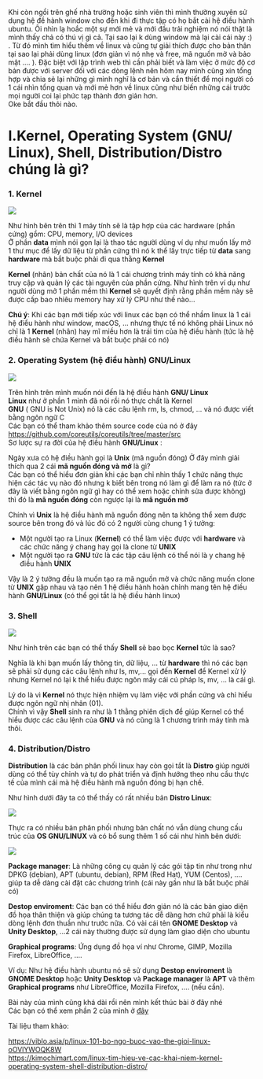 Khi còn ngồi trên ghế nhà trường hoặc sinh viên thì mình thường xuyên sử dụng hệ đề hành window cho đến khi đi thực tập có họ bắt cài hệ điều hành ubuntu. Ôi nhìn lạ hoắc một sự mới mẻ và mới đầu trải nghiệm nó nói thật là mình thấy chả có thú vị gì cả. Tại sao lại k dùng window mà lại cài cái này :) . Từ đó mình tìm hiểu thêm về linux và cũng tự giải thích được cho bản thân tại sao lại phải dùng linux (đơn giản vì nó nhẹ và free, mã nguồn mở và bảo mật .... ). Đặc biệt với lập trình web thì cần phải biết và làm việc ở mức độ cơ bản được với server đối với các dòng lệnh nên hôm nay mình cũng xin tổng hợp và chia sẻ lại những gì mình nghĩ là cơ bản và cần thiết để mọi người có 1 cái nhìn tổng quan và  mới mẻ hơn về linux cũng như biến những cái trước mọi người coi lại phức tạp thành đơn giản hơn. <br>
Oke bắt đầu thôi nào.
# I.Kernel, Operating System (GNU/ Linux), Shell, Distribution/Distro chúng là gì? 
### 1. Kernel


![](https://images.viblo.asia/02831a57-8125-4cfa-bdcc-5c205a2ba127.PNG)

Như hình bên trên thì 1 máy tính sẽ là tập hợp của các hardware (phần cứng) gồm: CPU, memory, I/O devices <br>
Ở phần **data** mình nói gọn lại là thao tác người dùng ví dụ như muốn lấy mở 1 thư mục để lấy dữ liệu từ phần cứng thì nó k thể lấy trực tiếp từ  **data**  sang **hardware** mà bắt buộc phải đi qua thằng **Kernel** <br>

**Kernel** (nhân) bản chất của nó là 1 cái chương trình máy tính có khả năng truy cập và quản lý các tài nguyên của phần cứng. 
Như hình trên ví dụ như người dùng mở 1 phần mềm thì **Kernel** sẽ quyết định rằng phần mềm này sẽ được cấp bao nhiêu memory hay xử lý CPU như thế nào...

**Chú ý**: Khi các bạn mới tiếp xúc với linux các bạn có thể nhầm linux là 1 cái hệ điều hành như window, macOS, ... nhưng thực tế nó không phải 
Linux nó chỉ là 1 **Kernel** (nhân) hay mĩ miều hơn là trái tim của hệ điều hành (tức là hệ điều hành sẽ chứa Kernel và bắt buộc phải có nó) 


### 2. Operating System (hệ điều hành) GNU/Linux
![](https://images.viblo.asia/6bc3470d-effe-49ff-aaee-0aaec6a36eaa.PNG)


Trên hình trên mình muốn nói đến là hệ điều hành **GNU/ Linux** <br>
**Linux** như ở phần 1 mình đã nói rồi nó thực chất là Kernel <br>
**GNU**  ( GNU is Not Unix) nó là các câu lệnh rm, ls, chmod, ... và nó được viết bằng ngôn ngữ C <br>
Các bạn có thể tham khảo thêm source code của nó ở đây
https://github.com/coreutils/coreutils/tree/master/src <br>
Sơ lược sự ra đời của hệ điều hành **GNU/Linux** : <br>

Ngày xưa có hệ điều hành gọi là **Unix** (mã nguồn đóng) 
Ở đây mình giải thích qua 2 cái **mã nguồn đóng và mở** là gì? <br>
Các bạn có thể hiểu đơn giản khi các bạn chỉ nhìn thấy 1 chức năng thực hiện các tác vụ nào đó nhưng k biết bên trong nó làm gì để làm ra nó (tức ở đây là viết bằng ngôn ngữ gì hay có thể xem hoặc chỉnh sửa được không) thì đó là **mã nguồn đóng** còn ngược lại là **mã nguồn mở** <br>

Chính vì **Unix** là hệ điều hành mã nguồn đóng nên ta không thể xem được source bên trong đó và lúc đó có 2 người cùng chung 1 ý tưởng: <br>
* Một người tạo ra Linux (**Kernel**) có thể làm việc được với **hardware** và các chức năng ý chang hay gọi là clone từ **UNIX**
* Một người tạo ra **GNU** tức là các tập câu lệnh có thể nói là y chang  hệ điều hành **UNIX**

Vậy là 2 ý tưởng đều là muốn tạo ra mã nguồn mở và chức năng muốn clone từ **UNIX** gặp nhau và tạo nên 1 hệ điều hành hoàn chỉnh mang tên hệ điều hành  **GNU/Linux** (có thể gọi tắt là hệ điều hành linux)
### 3. Shell
![](https://images.viblo.asia/72679e91-01c9-4a29-a06e-f7b4bb065f73.PNG)



Như hình trên các bạn có thể thấy **Shell** sẽ bao bọc **Kernel** tức là sao? <br>

Nghĩa là khi bạn muốn lấy thông tin, dữ liệu, ... từ **hardware** thì nó các bạn sẽ phải sử dụng các câu lệnh như ls, mv,...  gọi đến **Kernel** để Kernel xử lý nhưng Kernel nó lại k thể hiểu được ngôn mấy cái cú pháp ls, mv, ... là cái gì. <br>

Lý do là vì  **Kernel** nó thực hiện nhiệm vụ làm việc với phần cứng và chỉ hiểu được ngôn ngữ nhị nhân (01).<br>
Chính vì vậy **Shell** sinh ra như là 1 thằng phiên dịch để giúp Kernel có thể hiểu được các câu lệnh của **GNU** và nó cũng là 1 chương trình máy tính mà thôi.

### 4. Distribution/Distro




**Distribution** là các bản phân phối linux hay còn gọi tắt là **Distro** giúp người dùng có thể tùy chỉnh  và tự do phát triển và định hướng  theo nhu cầu thực tế của mình cái mà hệ điều hành mã nguồn đóng bị hạn chế. <br>

Như hình dưới đây ta có thể thấy có rất nhiều bản  **Distro Linux**:

![](https://images.viblo.asia/ec3e75b4-cb25-4b7b-8eef-8d8eacf30743.png)

Thực ra có nhiều bản phân phối  nhưng bản chất nó vẫn  dùng chung cấu trúc của **OS GNU/LINUX** và có bổ sung thêm 1 số cái như hình bên dưới: <br>

![](https://images.viblo.asia/dc27d286-6995-4d45-ab12-c61c074e3334.PNG)
                                                                                                                                   
**Package manager**: Là những công cụ quản lý các gói tập tin như trong  như DPKG (debian), APT (ubuntu, debian), RPM (Red Hat), YUM (Centos), .... giúp ta dễ dàng cài đặt các chương trình (cái này gần như là bắt buộc phải có) <br>

**Destop enviroment**: Các bạn có thể hiểu đơn giản nó là các bản giao diện đồ họa thân thiện và giúp chúng ta tương tác dễ dàng hơn chứ phải là kiểu dòng lệnh đơn thuần như trước nữa. Có vài cái tên **GNOME Desktop** và **Unity Desktop**, ...2 cái này thường được sử dụng làm giao diện cho ubuntu <br>

**Graphical programs**: Ứng dụng đồ họa  ví như Chrome, GIMP,  Mozilla Firefox, LibreOffice, ....

Ví dụ: Như hệ điều hành ubuntu  nó sẽ sử dụng **Destop enviroment** là **GNOME Desktop** hoặc **Unity Desktop** và **Package manager** là **APT** và thêm **Graphical programs** như LibreOffice, Mozilla Firefox, .... (nếu cần).
<br>

Bài này của mình cũng khá dài rồi nên mình kết thúc bài ở đây nhé <br>
Các bạn có thể xem phần 2 của mình ở [đây](https://viblo.asia/p/linux-co-ban-nhung-du-sai-phan-2-bJzKmr36Z9N)

Tài liệu tham khảo: <br>

https://viblo.asia/p/linux-101-bo-ngo-buoc-vao-the-gioi-linux-oOVlYWOQK8W <br>
https://kimochimart.com/linux-tim-hieu-ve-cac-khai-niem-kernel-operating-system-shell-distribution-distro/